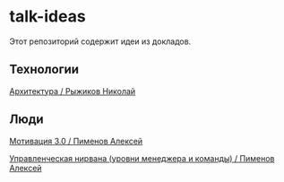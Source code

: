 # talk-ideas

Этот репозиторий содержит идеи из докладов.


## Технологии

[Архитектура / Рыжиков Николай](https://github.com/abtv/talk-ideas/blob/master/ideas/architecture_ryzhikov.md)


## Люди

[Мотивация 3.0 / Пименов Алексей](https://github.com/abtv/talk-ideas/blob/master/ideas/motivation_pimenov.md)

[Управленческая нирвана (уровни менеджера и команды) / Пименов Алексей](https://github.com/abtv/talk-ideas/blob/master/ideas/management_nirvana_pimenov.md)
